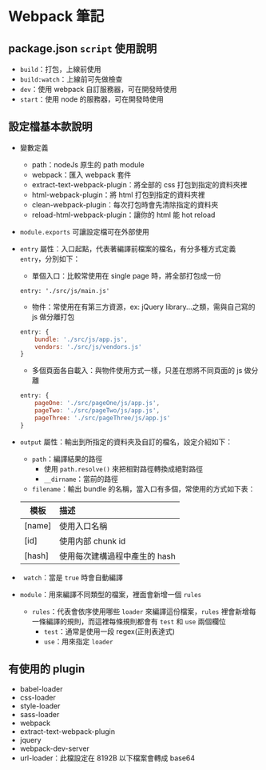# Webpack 筆記
## package.json `script` 使用說明
- `build`：打包，上線前使用
- `build:watch`：上線前可先做檢查
- `dev`：使用 webpack 自訂服務器，可在開發時使用
- `start`：使用 node 的服務器，可在開發時使用
## 設定檔基本款說明
- 變數定義
	- path：nodeJs 原生的 path module
	- webpack：匯入 webpack 套件
	- extract-text-webpack-plugin：將全部的 css 打包到指定的資料夾裡
	- html-webpack-plugin：將 html 打包到指定的資料夾裡
	- clean-webpack-plugin：每次打包時會先清除指定的資料夾
	- reload-html-webpack-plugin：讓你的 html 能 hot reload
- `module.exports` 可讓設定檔可在外部使用
- `entry` 屬性：入口起點，代表著編譯前檔案的檔名，有分多種方式定義 `entry`，分別如下：
	- 單個入口：比較常使用在 single page 時，將全部打包成一份
	``` javacsript
	entry: './src/js/main.js'
	```
	- 物件：常使用在有第三方資源，ex: jQuery library...之類，需與自己寫的 js 做分離打包
	``` javascript
	entry: {
		bundle: './src/js/app.js',
		vendors: './src/js/vendors.js'
	}
	```
	- 多個頁面各自載入：與物件使用方式一樣，只差在想將不同頁面的 js 做分離
	``` javascript
	entry: {
		pageOne: './src/pageOne/js/app.js',
		pageTwo: './src/pageTwo/js/app.js',
		pageThree: './src/pageThree/js/app.js'
	}
	```
- `output` 屬性：輸出到所指定的資料夾及自訂的檔名，設定介紹如下：
	- `path`：編譯結果的路徑
		- 使用 `path.resolve()` 來把相對路徑轉換成絕對路徑
		- `__dirname`：當前的路徑
	- `filename`：輸出 bundle 的名稱，當入口有多個，常使用的方式如下表：
	
	| 模板        | 描述    |
	| --------   | :-----  |
	| [name]        | 使用入口名稱      |
	| [id]        | 使用内部 chunk id      |
	| [hash]        | 使用每次建構過程中產生的 hash      |

- `	watch`：當是 `true` 時會自動編譯
- `module`：用來編譯不同類型的檔案，裡面會新增一個 `rules`
	- `rules`：代表會依序使用哪些 `loader` 來編譯這份檔案，`rules` 裡會新增每一條編譯的規則，而這裡每條規則都會有 `test` 和 `use` 兩個欄位
		- `test`：通常是使用一段 regex(正則表達式)
		- `use`：用來指定 `loader`
## 有使用的 plugin
- babel-loader
- css-loader
- style-loader
- sass-loader
- webpack
- extract-text-webpack-plugin
- jquery
- webpack-dev-server
- url-loader：此檔設定在 8192B 以下檔案會轉成 base64

